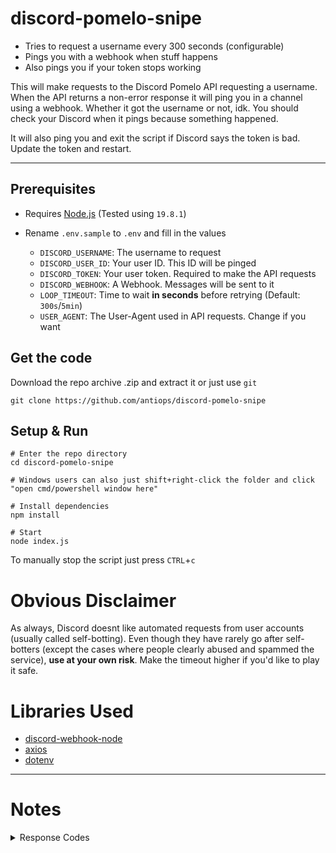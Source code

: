 # discord-pomelo-snipe

- Tries to request a username every 300 seconds (configurable)
- Pings you with a webhook when stuff happens
- Also pings you if your token stops working


This will make requests to the Discord Pomelo API requesting a username. When the API returns a non-error response it will ping you in a channel using a webhook. Whether it got the username or not, idk. You should check your Discord when it pings because something happened.

It will also ping you and exit the script if Discord says the token is bad. Update the token and restart.

---
## Prerequisites
- Requires [Node.js](https://nodejs.org/en/download) (Tested using `19.8.1`)

- Rename `.env.sample` to `.env` and fill in the values
  - `DISCORD_USERNAME`: The username to request
  - `DISCORD_USER_ID`: Your user ID. This ID will be pinged
  - `DISCORD_TOKEN`: Your user token. Required to make the API requests
  - `DISCORD_WEBHOOK`: A Webhook. Messages will be sent to it
  - `LOOP_TIMEOUT`: Time to wait **in seconds** before retrying (Default: `300s`/`5min`)
  - `USER_AGENT`: The User-Agent used in API requests. Change if you want

## Get the code
Download the repo archive .zip and extract it or just use `git`

```shell
git clone https://github.com/antiops/discord-pomelo-snipe
```

## Setup & Run
```shell
# Enter the repo directory
cd discord-pomelo-snipe

# Windows users can also just shift+right-click the folder and click "open cmd/powershell window here"

# Install dependencies
npm install

# Start
node index.js
```

To manually stop the script just press `CTRL`+`c`

# Obvious Disclaimer
As always, Discord doesnt like automated requests from user accounts (usually called self-botting). Even though they have rarely go after self-botters (except the cases where people clearly abused and spammed the service), **use at your own risk**. Make the timeout higher if you'd like to play it safe.


# Libraries Used
- [discord-webhook-node](https://www.npmjs.com/package/discord-webhook-node)
- [axios](https://www.npmjs.com/package/axios)
- [dotenv](https://www.npmjs.com/package/dotenv)

---
# Notes


<details>
  <summary>Response Codes</summary>

  * Authenticated, No access to use Pomelo
    * HTTP: `401`
    * Code: `40001`
    * Message: `Unauthorized`

  * Authenticated, Access to Pomelo
    * HTTP: `200?`
    * Code: `?`
    * Message: `?`

  * Bad Token
    * Code: `0`
    * Message: `401: Unauthorized`

</details>